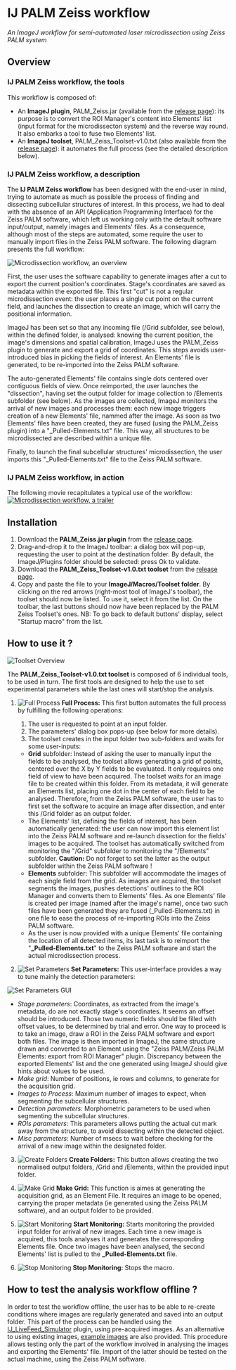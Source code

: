 # IJ PALM Zeiss workflow


*An ImageJ workflow for semi-automated laser microdissection using Zeiss PALM system*


## Overview
### IJ PALM Zeiss workflow, the tools
This workflow is composed of:
* An __ImageJ plugin__, PALM_Zeiss.jar (available from the [release page](https://github.com/fabricecordelieres/IJ_PALM_Zeiss_workflow/releases)): its purpose is to convert the ROI Manager's content into Elements' list (input format for the microdissecton system) and the reverse way round. It also embarks a tool to fuse two Elements' list.
* An __ImageJ toolset__, PALM_Zeiss_Toolset-v1.0.txt  (also available from the [release page](https://github.com/fabricecordelieres/IJ_PALM_Zeiss_workflow/releases)): it automates the full process (see the detailed description below).


### IJ PALM Zeiss workflow, a description
The __IJ PALM Zeiss workflow__ has been designed with the end-user in mind, trying to automate as much as possible the process of finding and dissecting subcellular structures of interest. In this process, we had to deal with the absence of an API (Application Programming Interface) for the Zeiss PALM software, which left us working only with the default software input/output, namely images and Elements' files. As a consequence, although most of the steps are automated, some require the user to manually import files in the Zeiss PALM software. The following diagram presents the full workflow:

![Microdissection workflow, an overview](README_img/0-Overview_Workflow.jpg "Microdissection workflow, an overview")

First, the user uses the software capability to generate images after a cut to export the current position's coordinates. Stage's coordinates are saved as metadata within the exported file. This first "cut" is not a regular microdissection event: the user places a single cut point on the current field, and launches the dissection to create an image, which will carry the positional information.

ImageJ has been set so that any incoming file (/Grid subfolder, see below), within the defined folder, is analysed: knowing the current position, the image's dimensions and spatial calibration, ImageJ uses the PALM_Zeiss plugin to generate and export a grid of coordinates. This steps avoids user-introduced bias in picking the fields of interest. An Elements' file is generated, to be re-imported into the Zeiss PALM software.

The auto-generated Elements' file contains single dots centered over contiguous fields of view. Once reimported, the user launches the "dissection", having set the output folder for image collection to /Elements subfolder (see below). As the images are collected, ImageJ monitors the arrival of new images and processes them: each new image triggers creation of a new Elements' file, nammed after the image. As soon as two Elements' files have been created, they are fused (using the PALM_Zeiss plugin) into a "\_Pulled-Elements.txt" file. This way, all structures to be microdissected are described within a unique file.

Finally, to launch the final subcellular structures' microdissection, the user imports this "\_Pulled-Elements.txt" file to the Zeiss PALM software.


### IJ PALM Zeiss workflow, in action
The following movie recapitulates a typical use of the workflow:
[![Microdissection workflow, a trailer](http://img.youtube.com/vi/th05mxfdPVA/0.jpg)](http://www.youtube.com/watch?v=th05mxfdPVA)



## Installation
1. Download the __PALM_Zeiss.jar plugin__ from the [release page](https://github.com/fabricecordelieres/IJ_PALM_Zeiss_workflow/releases).
2. Drag-and-drop it to the ImageJ toolbar: a dialog box will pop-up, requesting the user to point at the destination folder. By default, the ImageJ/Plugins folder should be selected: press Ok to validate.
3. Download the __PALM_Zeiss_Toolset-v1.0.txt toolset__ from the [release page](https://github.com/fabricecordelieres/IJ_PALM_Zeiss_workflow/releases).
4. Copy and paste the file to your __ImageJ/Macros/Toolset folder__. By clicking on the red arrows (right-most tool of ImageJ's toolbar), the toolset should now be listed. To use it, select it from the list. On the toolbar, the last buttons should now have been replaced by the PALM Zeiss Toolset's ones. NB: To go back to default buttons' display, select "Startup macro" from the list.

## How to use it ?
![Toolset Overview](README_img/0-Toolset.jpg "Toolset Overview")

The __PALM_Zeiss_Toolset-v1.0.txt toolset__ is composed of 6 individual tools, to be used in turn. The first tools are designed to help the use to set experimental parameters while the last ones will start/stop the analysis.

1. ![Full Process](README_img/1-Full_Process.jpg "Full Process") __Full Process:__ This first button automates the full process by fulfilling the following operations:
    1. The user is requested to point at an input folder.
    2. The parameters' dialog box pops-up (see below for more details).
    3. The toolset creates in the input folder two sub-folders and waits for some user-inputs:
      * __Grid__ subfolder: Instead of asking the user to manually input the fields to be analysed, the toolset allows generating a grid of points, centered over the X by Y fields to be evaluated. It only requires one field of view to have been acquired. The toolset waits for an image file to be created within this folder. From its metadata, it will generate an Elements list, placing one dot in the center of each field to be analysed. Therefore, from the Zeiss PALM software, the user has to first set the software to acquire an image after dissection, and enter this /Grid folder as an output folder.
      * The Elements' list, defining the fields of interest, has been automatically generated: the user can now import this element list into the Zeiss PALM software and re-launch dissection for the fields' images to be acquired. The toolset has automatically switched from monitoring the "/Grid" subfolder to monitoring the "/Elements" subfolder. __Caution:__ Do not forget to set the latter as the output subfolder within the Zeiss PALM software !
      * __Elements__ subfolder: This subfolder will accommodate the images of each single field from the grid. As images are acquired, the toolset segments the images, pushes detections' outlines to the ROI Manager and converts them to Elements' files. As one Elements' file is created per image (named after the image's name), once two such files have been generated they are fused (\_Pulled-Elements.txt) in one file to ease the process of re-importing ROIs into the Zeiss PALM software.
      * As the user is now provided with a unique Elements' file containing the location of all detected items, its last task is to reimport the "__\_Pulled-Elements.txt__" to the Zeiss PALM software and start the actual microdissection process.

2. ![Set Parameters](README_img/2-Set_Parameters.jpg "Set Parameters") __Set Parameters:__ This user-interface provides a way to tune mainly the detection parameters:


  ![Set Parameters GUI](README_img/2b-Set_Parameters.jpg "Set Parameters GUI")


   * _Stage parameters_: Coordinates, as extracted from the image's metadata, do are not exactly stage's coordinates. It seems an offset should be introduced. Those two numeric fields should be filled with offset values, to be determined by trial and error. One way to proceed is to take an image, draw a ROI in the Zeiss PALM software and export both files. The image is then imported in ImageJ, the same structure drawn and converted to an Element using the "Zeiss PALM/Zeiss PALM Elements: export from ROI Manager" plugin. Discrepancy between the exported Elements' list and the one generated using ImageJ should give hints about values to be used.
   * _Make grid_: Number of positions, ie rows and columns, to generate for the acquisition grid.
   * _Images to Process_: Maximum number of images to expect, when segmenting the subcellular structures.
   * _Detection parameters_: Morphometric parameters to be used when segmenting the subcellular structures.
   * _ROIs parameters_: This parameters allows putting the actual cut mark away from the structure, to avoid dissecting within the detected object.
   * _Misc parameters_: Number of msecs to wait before checking for the arrival of a new image within the designated folder.


3. ![Create Folders](README_img/3-Create_Folders.jpg "Create Folders") __Create Folders:__ This button allows creating the two normalised output folders, /Grid and /Elements, within the provided input folder.

4. ![Make Grid](README_img/4-Make_Grid.jpg "Make Grid") __Make Grid:__ This function is aimes at generating the acquisition grid, as an Element File. It requires an image to be opened, carrying the proper metadata (ie generated using the Zeiss PALM software), and an output folder to be provided.

5. ![Start Monitoring](README_img/5-Start_Monitoring.jpg "Start Monitoring") __Start Monitoring:__ Starts monitoring the provided input folder for arrival of new images. Each time a new image is acquired, this tools analyses it and generates the corresponding Elements file. Once two images have been analysed, the second Elements' list is pulled to the __\_Pulled-Elements.txt__ file.

6. ![Stop Monitoring](README_img/6-Stop_Monitoring.jpg "Stop Monitoring") __Stop Monitoring:__ Stops the macro.



## How to test the analysis workflow offline ?
In order to test the workflow offline, the user has to be able to re-create conditions where images are regularly generated and saved into an output folder. This part of the process can be handled using the [IJ_LiveFeed_Simulator](https://github.com/fabricecordelieres/IJ_LiveFeed_Simulator) plugin, using pre-acquired images. As an alternative to using existing images, [example images](/Test_Data/Test_Data.zip) are also provided.
This procedure allows testing only the part of the workflow involved in analysing the images and exporting the Elements' file. Import of the latter should be tested on the actual machine, using the Zeiss PALM software.
